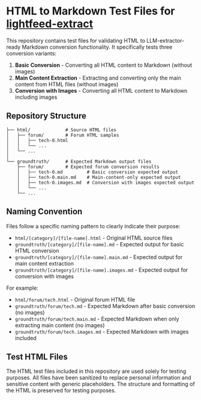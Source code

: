 # HTML to Markdown Test Files for [lightfeed-extract](https://github.com/lightfeed/extractor)

This repository contains test files for validating HTML to LLM-extractor-ready Markdown conversion functionality. It specifically tests three conversion variants:

1. **Basic Conversion** - Converting all HTML content to Markdown (without images)
2. **Main Content Extraction** - Extracting and converting only the main content from HTML files (without images)
3. **Conversion with Images** - Converting all HTML content to Markdown including images

## Repository Structure

```
├── html/             # Source HTML files
│   ├── forum/        # Forum HTML samples
│   │   ├── tech-0.html
│   │   └── ...
│   └── ...
│
└── groundtruth/      # Expected Markdown output files
    ├── forum/        # Expected forum conversion results
    │   ├── tech-0.md         # Basic conversion expected output
    │   ├── tech-0.main.md    # Main-content-only expected output
    │   ├── tech-0.images.md  # Conversion with images expected output
    │   └── ...
    └── ...
```

## Naming Convention

Files follow a specific naming pattern to clearly indicate their purpose:

- `html/[category]/[file-name].html` - Original HTML source files
- `groundtruth/[category]/[file-name].md` - Expected output for basic HTML conversion
- `groundtruth/[category]/[file-name].main.md` - Expected output for main content extraction
- `groundtruth/[category]/[file-name].images.md` - Expected output for conversion with images

For example:
- `html/forum/tech.html` - Original forum HTML file
- `groundtruth/forum/tech.md` - Expected Markdown after basic conversion (no images)
- `groundtruth/forum/tech.main.md` - Expected Markdown when only extracting main content (no images)
- `groundtruth/forum/tech.images.md` - Expected Markdown with images included

## Test HTML Files

The HTML test files included in this repository are used solely for testing purposes. All files have been sanitized to replace personal information and sensitive content with generic placeholders. The structure and formatting of the HTML is preserved for testing purposes.
